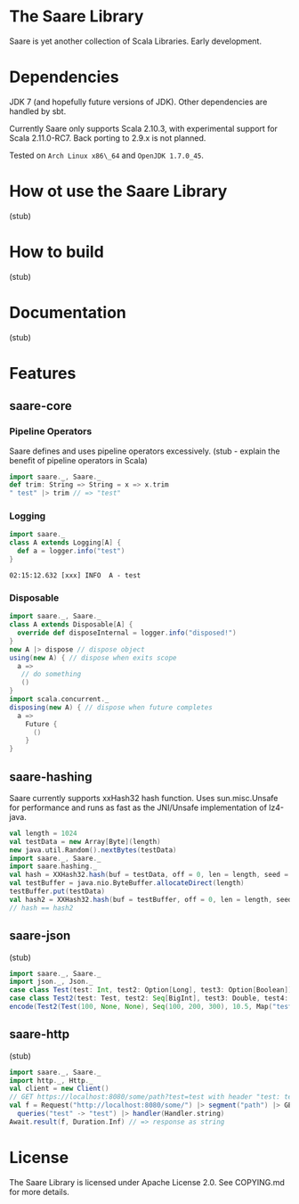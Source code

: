 # The Saare Library

Saare is yet another collection of Scala Libraries.
Early development.

# Dependencies
JDK 7 (and hopefully future versions of JDK).
Other dependencies are handled by sbt.

Currently Saare only supports Scala 2.10.3, with
experimental support for Scala 2.11.0-RC7.
Back porting to 2.9.x is not planned.

Tested on `Arch Linux x86\_64` and `OpenJDK 1.7.0_45`.

# How ot use the Saare Library

(stub)

# How to build

(stub)

# Documentation

(stub)

# Features

## saare-core

### Pipeline Operators
Saare defines and uses pipeline operators excessively.
(stub - explain the benefit of pipeline operators in Scala)
```scala
import saare._, Saare._
def trim: String => String = x => x.trim
" test" |> trim // => "test"
```

### Logging

```scala
import saare._
class A extends Logging[A] {
  def a = logger.info("test")
}
```
```
02:15:12.632 [xxx] INFO  A - test
```

### Disposable
```scala
import saare._, Saare._
class A extends Disposable[A] {
  override def disposeInternal = logger.info("disposed!")
}
new A |> dispose // dispose object
using(new A) { // dispose when exits scope
  a =>
   // do something
   ()
}
import scala.concurrent._
disposing(new A) { // dispose when future completes
  a =>
    Future {
      ()
    }
}
```

## saare-hashing
Saare currently supports xxHash32 hash function.
Uses sun.misc.Unsafe for performance and runs as fast as
the JNI/Unsafe implementation of lz4-java.

```scala
val length = 1024
val testData = new Array[Byte](length)
new java.util.Random().nextBytes(testData)
import saare._, Saare._
import saare.hashing._
val hash = XXHash32.hash(buf = testData, off = 0, len = length, seed = 0)
val testBuffer = java.nio.ByteBuffer.allocateDirect(length)
testBuffer.put(testData)
val hash2 = XXHash32.hash(buf = testBuffer, off = 0, len = length, seed = 0)
// hash == hash2
```

## saare-json
(stub)

```scala
import saare._, Saare._
import json._, Json._
case class Test(test: Int, test2: Option[Long], test3: Option[Boolean])
case class Test2(test: Test, test2: Seq[BigInt], test3: Double, test4: Map[String, BigDecimal])
encode(Test2(Test(100, None, None), Seq(100, 200, 300), 10.5, Map("test5" -> 100, "test6" -> 3.4))) // => {"test": {"test": 100}, "test2": [100, 200, 300], "test3": 10.5, "test4": { "test5" : 100, "test6" : 3.4} }
```

## saare-http
(stub)

```scala
import saare._, Saare._
import http._, Http._
val client = new Client()
// GET https://localhost:8080/some/path?test=test with header "test: test"
val f = Request("http://localhost:8080/some/") |> segment("path") |> GET |> headers("test" -> "test") |> secure |>
  queries("test" -> "test") |> handler(Handler.string)
Await.result(f, Duration.Inf) // => response as string
```

# License
The Saare Library is licensed under Apache License 2.0.
See COPYING.md for more details.
